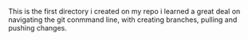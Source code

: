  This is the first directory i created on my repo
 i learned a great deal on navigating the git conmmand line, with creating branches, pulling and pushing changes.
 
